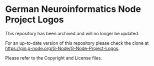 # German Neuroinformatics Node Project Logos

This repository has been archived and will no longer be updated.

For an up-to-date version of this repository please check the clone at https://gin.g-node.org/G-Node/G-Node-Project-Logos.

Please refer to the Copyright and License files.

